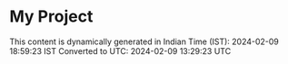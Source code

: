 # My Project

This content is dynamically generated in Indian Time (IST): 2024-02-09 18:59:23 IST
Converted to UTC: 2024-02-09 13:29:23 UTC
